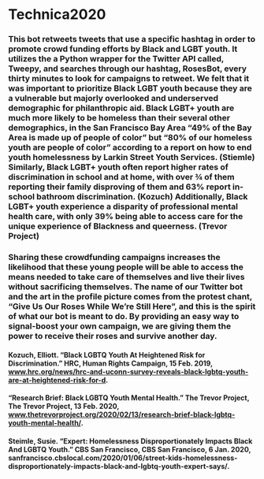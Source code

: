 # Technica2020
### This bot retweets tweets that use a specific hashtag in order to promote crowd funding efforts by Black and LGBT youth. It utilizes the a Python wrapper for the Twitter API called, Tweepy, and searches through our hashtag, RosesBot, every thirty minutes to look for campaigns to retweet. We felt that it was important to prioritize Black LGBT youth because they are a vulnerable but majorly overlooked and underserved demographic for philanthropic aid. Black LGBT+ youth are much more likely to be homeless than their several other demographics, in the San Francisco Bay Area “49% of the Bay Area is made up of people of color” but “80% of our homeless youth are people of color” according to a report on how to end youth homelessness by Larkin Street Youth Services. (Stiemle) Similarly, Black LGBT+ youth often report higher rates of discrimination in school and at home, with over ¾ of them reporting their family disproving of them and 63% report in-school bathroom discrimination. (Kozuch) Additionally, Black LGBT+ youth experience a disparity of professional mental health care, with only 39% being able to access care for the unique experience of Blackness and queerness. (Trevor Project)
### Sharing these crowdfunding campaigns increases the likelihood that these young people will be able to access the means needed to take care of themselves and live their lives without sacrificing themselves. The name of our Twitter bot and the art in the profile picture comes from the protest chant, “Give Us Our Roses While We’re Still Here”, and this is the spirit of what our bot is meant to do. By providing an easy way to signal-boost your own campaign, we are giving them the power to receive their roses and survive another day.

#### Kozuch, Elliott. “Black LGBTQ Youth At Heightened Risk for Discrimination.” HRC, Human Rights Campaign, 15 Feb. 2019, www.hrc.org/news/hrc-and-uconn-survey-reveals-black-lgbtq-youth-are-at-heightened-risk-for-d.
#### “Research Brief: Black LGBTQ Youth Mental Health.” The Trevor Project, The Trevor Project, 13 Feb. 2020, www.thetrevorproject.org/2020/02/13/research-brief-black-lgbtq-youth-mental-health/.
#### Steimle, Susie. “Expert: Homelessness Disproportionately Impacts Black And LGBTQ Youth.” CBS San Francisco, CBS San Francisco, 6 Jan. 2020, sanfrancisco.cbslocal.com/2020/01/06/street-kids-homelessness-disproportionately-impacts-black-and-lgbtq-youth-expert-says/.
